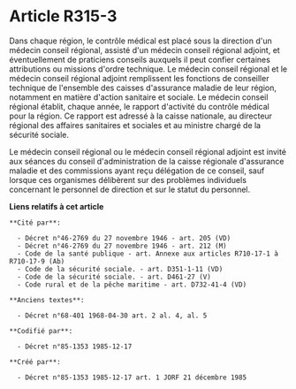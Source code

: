 # Article R315-3

Dans chaque région, le contrôle médical est placé sous la direction d'un médecin conseil régional, assisté d'un médecin
conseil régional adjoint, et éventuellement de praticiens conseils auxquels il peut confier certaines attributions ou
missions d'ordre technique. Le médecin conseil régional et le médecin conseil régional adjoint remplissent les fonctions de
conseiller technique de l'ensemble des caisses d'assurance maladie de leur région, notamment en matière d'action sanitaire et
sociale. Le médecin conseil régional établit, chaque année, le rapport d'activité du contrôle médical pour la région. Ce
rapport est adressé à la caisse nationale, au directeur régional des affaires sanitaires et sociales et au ministre chargé de
la sécurité sociale. 

Le médecin conseil régional ou le médecin conseil régional adjoint est invité aux séances du conseil d'administration de la
caisse régionale d'assurance maladie et des commissions ayant reçu délégation de ce conseil, sauf lorsque ces organismes
délibèrent sur des problèmes individuels concernant le personnel de direction et sur le statut du personnel.

**Liens relatifs à cet article**

	**Cité par**:

	  - Décret n°46-2769 du 27 novembre 1946 - art. 205 (VD)
	  - Décret n°46-2769 du 27 novembre 1946 - art. 212 (M)
	  - Code de la santé publique - art. Annexe aux articles R710-17-1 à R710-17-9 (Ab)
	  - Code de la sécurité sociale. - art. D351-1-11 (VD)
	  - Code de la sécurité sociale. - art. D461-27 (V)
	  - Code rural et de la pêche maritime - art. D732-41-4 (VD)

	**Anciens textes**:

	  - Décret n°68-401 1968-04-30 art. 2 al. 4, al. 5

	**Codifié par**:

	  - Décret n°85-1353 1985-12-17

	**Créé par**:

	  - Décret n°85-1353 1985-12-17 art. 1 JORF 21 décembre 1985
